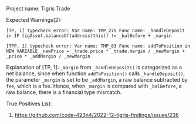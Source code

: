 Project name: Tigris Trade

Expected Warnings(2):
```
[TP, 1] typecheck error: Var name: TMP_275 Func name: _handleDeposit in IF tigAsset.balanceOf(address(this)) != _balBefore + _margin

[TPP, 1] typecheck error: Var name: TMP_83 Func name: addToPosition in NEW VARIABLE _newPrice = _trade.price * _trade.margin / _newMargin + _price * _addMargin / _newMargin
```

Explanation of [TP, 1]: `_margin` from `_handleDeposit()` is categorized as a net balance, since when function `addToPosition()` calls `_handleDeposit()`, the parameter `_margin` is set to be `_addMargin`, a raw balance subtracted by `fee`, which is a fee. 
Hence, when `_margin` is compared with `_balBefore`, a raw balance, there is a financial type mismatch.

True Positives List:
1) https://github.com/code-423n4/2022-12-tigris-findings/issues/236
